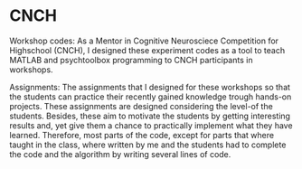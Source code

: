 # CNCH
Workshop codes:
As a Mentor in Cognitive Neurosciece Competition for Highschool (CNCH), I designed these experiment codes as a tool to teach MATLAB and psychtoolbox programming to CNCH participants in workshops.

Assignments:
The assignments that I designed for these workshops so that the students can practice their recently gained knowledge trough hands-on projects. These assignments are designed considering the level-of the students. Besides, these aim to motivate the students by getting interesting results and, yet give them a chance to practically implement what they have learned. Therefore, most parts of the code, except for parts that where taught in the class, where written by me and the students had to complete the code and the algorithm by writing several lines of code.
